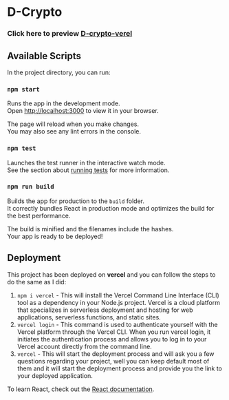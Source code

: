 # D-Crypto

### Click here to preview [D-crypto-verel](https://dcrypto-suryanshhh28.vercel.app)

## Available Scripts

In the project directory, you can run:

### `npm start`

Runs the app in the development mode.\
Open [http://localhost:3000](http://localhost:3000) to view it in your browser.

The page will reload when you make changes.\
You may also see any lint errors in the console.

### `npm test`

Launches the test runner in the interactive watch mode.\
See the section about [running tests](https://facebook.github.io/create-react-app/docs/running-tests) for more information.

### `npm run build`

Builds the app for production to the `build` folder.\
It correctly bundles React in production mode and optimizes the build for the best performance.

The build is minified and the filenames include the hashes.\
Your app is ready to be deployed!

## Deployment

This project has been deployed on **vercel** and you can follow the steps to do the same as I did:

1. `npm i vercel` - This will install the Vercel Command Line Interface (CLI) tool as a dependency in your Node.js project. Vercel is a cloud platform that specializes in serverless deployment and hosting for web applications, serverless functions, and static sites.
2. `vercel login` - This command is used to authenticate yourself with the Vercel platform through the Vercel CLI. When you run vercel login, it initiates the authentication process and allows you to log in to your Vercel account directly from the command line.
3. `vercel` - This will start the deployment process and will ask you a few questions regarding your project, well you can keep default most of them and it will start the deployment process and provide you the link to your deployed application.

To learn React, check out the [React documentation](https://reactjs.org/).
